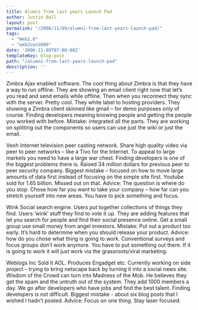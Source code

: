 ```yaml
---
title: Alumni from last years Launch Pad
author: Justin Ball
layout: post
permalink: "/2006/11/09/alumni-from-last-years-launch-pad/"
tags:
  - "Web2.0"
  - "web2con2006"
date: '2006-11-09T07:00:00Z'
templateKey: blog-post
path: "/alumni-from-last-years-launch-pad"
description: ''
---
```


Zimbra
Ajax enabled software. The cool thing about Zimbra is that they have a way to run offline. They are showing an email client right now that let’s you read and send emails while offline. Then when you reconnect they sync with the server. Pretty cool. They white label to hosting providers. They showing a Zimbra client skinned like gmail – for demo purposes only of course. Finding developers meaning knowing people and getting the people you worked with before. Mistake: integrated all the parts. They are working on splitting out the components so users can use just the wiki or just the email.

Veoh
Internet television peer casting network. Share high quality video via peer to peer networks – like a Tivo for the Internet. To appeal to large markets you need to have a large war chest. Finding developers is one of the biggest problems there is. Raised 34 million dollars for previous peer to peer security company. Biggest mistake – focused on how to move large amounts of data first instead of focusing on the simple site first. Youtube sold for 1.65 billion. Missed out on that. Advice: The question is where do you stop. Chose how far you want to take your company – how far can you stretch yourself into new areas. You have to pick something and focus.

Wink
Social search engine. Users put together collections of things they find. Users ‘wink’ stuff they find to vote it up. They are adding features that let you search for people and find their social presence online. Get a small group use small money from angel investors. Mistake: Put out a product too early. It’s hard to determine when you should release your product. Advice: how do you chose what thing is going to work. Conventional surveys and focus groups don’t work anymore. You have to put something out there. If it is going to work it will just work via the grassroots/viral marketing.

Weblogs Inc
Sold it AOL. Produces Engadget etc. Currently working on side project – trying to bring netscape back by turning it into a social news site. Wisdom of the Crowd can turn into Madness of the Mob. He believes they get the spam and the untruth out of the system. They add 1000 members a day. We go after developers who have jobs and find the best talent. Finding developers is not difficult. Biggest mistake - about six blog posts that I wished I hadn’t posted. Advice: Focus on one thing. Stay laser focused.
